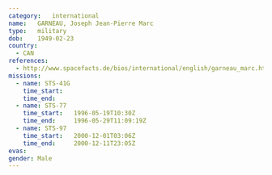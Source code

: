 ```yaml
---
category:	international
name:	GARNEAU, Joseph Jean-Pierre Marc
type:	military
dob:	1949-02-23
country:
  - CAN
references:
  - http://www.spacefacts.de/bios/international/english/garneau_marc.htm
missions:
  - name: STS-41G
    time_start:   
    time_end:     
  - name: STS-77
    time_start:   1996-05-19T10:30Z
    time_end:     1996-05-29T11:09:19Z
  - name: STS-97
    time_start:   2000-12-01T03:06Z
    time_end:     2000-12-11T23:05Z
evas:
gender:	Male
---
```

